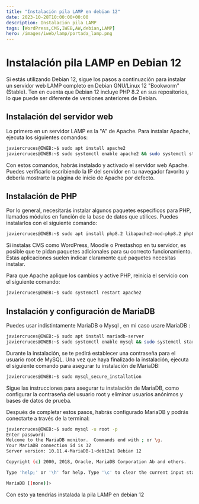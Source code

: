 ```yaml
---
title: "Instalación pila LAMP en debian 12"
date: 2023-10-28T10:00:00+00:00
description: Instalación pila LAMP
tags: [WordPress,CMS,IWEB,AW,debian,LAMP]
hero: /images/iweb/lamp/portada_lamp.png
---
```




# Instalación pila LAMP en Debian 12

Si estás utilizando Debian 12, sigue los pasos a continuación para instalar un servidor web LAMP completo en Debian GNU/Linux 12 "Bookworm" (Stable). Ten en cuenta que Debian 12 incluye PHP 8.2 en sus repositorios, lo que puede ser diferente de versiones anteriores de Debian.

## Instalación del servidor web

Lo primero en un servidor LAMP es la "A" de Apache. Para instalar Apache, ejecuta los siguientes comandos:

```bash
javiercruces@IWEB:~$ sudo apt install apache2
javiercruces@IWEB:~$ sudo systemctl enable apache2 && sudo systemctl start apache2
```

Con estos comandos, habrás instalado y activado el servidor web Apache. Puedes verificarlo escribiendo la IP del servidor en tu navegador favorito y debería mostrarte la página de inicio de Apache por defecto.

## Instalación de PHP 

Por lo general, necesitarás instalar algunos paquetes específicos para PHP, llamados módulos en función de la base de datos que utilices. Puedes instalarlos con el siguiente comando:

```bash
javiercruces@IWEB:~$ sudo apt install php8.2 libapache2-mod-php8.2 php8.2-mysql
```


Si instalas CMS como WordPress, Moodle o Prestashop en tu servidor, es posible que te pidan paquetes adicionales para su correcto funcionamiento. Estas aplicaciones suelen indicar claramente qué paquetes necesitas instalar.

Para que Apache aplique los cambios y active PHP, reinicia el servicio con el siguiente comando:

```bash
javiercruces@IWEB:~$ sudo systemctl restart apache2
```

## Instalación y configuración de MariaDB

Puedes usar indistintamente MariaDB o Mysql , en mi caso usare MariaDB :

```bash
javiercruces@IWEB:~$ sudo apt install mariadb-server
javiercruces@IWEB:~$ sudo systemctl enable mysql && sudo systemctl start mysql
```

Durante la instalación, se te pedirá establecer una contraseña para el usuario root de MySQL. Una vez que haya finalizado la instalación, ejecuta el siguiente comando para asegurar tu instalación de MariaDB:

```bash
javiercruces@IWEB:~$ sudo mysql_secure_installation
```

Sigue las instrucciones para asegurar tu instalación de MariaDB, como configurar la contraseña del usuario root y eliminar usuarios anónimos y bases de datos de prueba.

Después de completar estos pasos, habrás configurado MariaDB y podrás conectarte a través de la terminal:

```bash
javiercruces@IWEB:~$ sudo mysql -u root -p
Enter password: 
Welcome to the MariaDB monitor.  Commands end with ; or \g.
Your MariaDB connection id is 32
Server version: 10.11.4-MariaDB-1~deb12u1 Debian 12

Copyright (c) 2000, 2018, Oracle, MariaDB Corporation Ab and others.

Type 'help;' or '\h' for help. Type '\c' to clear the current input statement.

MariaDB [(none)]> 
```

Con esto ya tendrías instalada la pila LAMP en debian 12 